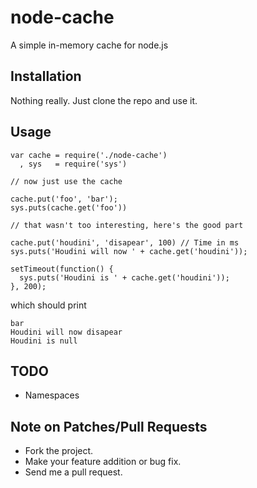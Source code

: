 # node-cache

A simple in-memory cache for node.js

## Installation

Nothing really. Just clone the repo and use it.

## Usage

    var cache = require('./node-cache')
      , sys   = require('sys')

    // now just use the cache

    cache.put('foo', 'bar');
    sys.puts(cache.get('foo'))

    // that wasn't too interesting, here's the good part

    cache.put('houdini', 'disapear', 100) // Time in ms
    sys.puts('Houdini will now ' + cache.get('houdini'));

    setTimeout(function() {
      sys.puts('Houdini is ' + cache.get('houdini'));
    }, 200);

which should print

    bar
    Houdini will now disapear
    Houdini is null

## TODO

* Namespaces

## Note on Patches/Pull Requests
 
* Fork the project.
* Make your feature addition or bug fix.
* Send me a pull request.

